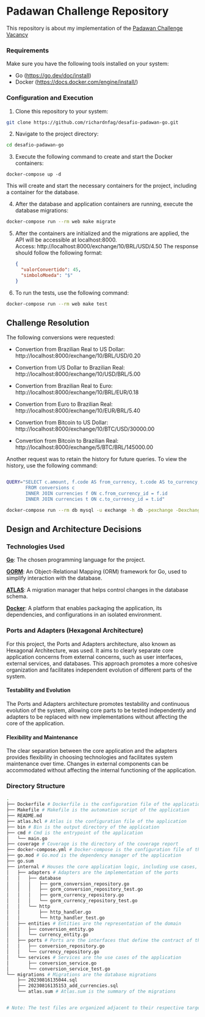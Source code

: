 
# Padawan Challenge Repository

This repository is about my implementation of the [Padawan Challenge Vacancy](https://github.com/genesisbankly/desafio-padawan-go)



### Requirements

Make sure you have the following tools installed on your system:

- Go (https://go.dev/doc/install)  
- Docker (https://docs.docker.com/engine/install/)


### Configuration and Execution

1. Clone this repository to your system:

```bash
git clone https://github.com/richardnfag/desafio-padawan-go.git
```

2. Navigate to the project directory:

```bash
cd desafio-padawan-go
```

3. Execute the following command to create and start the Docker containers:

```
docker-compose up -d
```

This will create and start the necessary containers for the project, including a container for the database.

4. After the database and application containers are running, execute the database migrations:

```bash
docker-compose run --rm web make migrate
```

5. After the containers are initialized and the migrations are applied, the API will be accessible at localhost:8000.  
Access: http://localhost:8000/exchange/10/BRL/USD/4.50 The response should follow the following format:
   ```json
   {
     "valorConvertido": 45,
     "simboloMoeda": "$"
   }

6. To run the tests, use the following command:

```bash
docker-compose run --rm web make test
```

## Challenge Resolution

The following conversions were requested:

- Convertion from Brazilian Real to US Dollar:
http://localhost:8000/exchange/10/BRL/USD/0.20

- Convertion from US Dollar to Brazilian Real:
http://localhost:8000/exchange/10/USD/BRL/5.00

- Convertion from Brazilian Real to Euro:
http://localhost:8000/exchange/10/BRL/EUR/0.18

- Convertion from Euro to Brazilian Real:
http://localhost:8000/exchange/10/EUR/BRL/5.40

- Convertion from Bitcoin to US Dollar:
http://localhost:8000/exchange/10/BTC/USD/30000.00

- Convertion from Bitcoin to Brazilian Real:
http://localhost:8000/exchange/5/BTC/BRL/145000.00


Another request was to retain the history for future queries. To view the history, use the following command:

```bash

QUERY="SELECT c.amount, f.code AS from_currency, t.code AS to_currency, c.rate, c.result
       FROM conversions c
       INNER JOIN currencies f ON c.from_currency_id = f.id
       INNER JOIN currencies t ON c.to_currency_id = t.id"

docker-compose run --rm db mysql -u exchange -h db -pexchange -Dexchange_db -e "$QUERY"

```


## Design and Architecture Decisions

### Technologies Used

[**Go**](https://go.dev/):  The chosen programming language for the project.

[**GORM**](https://gorm.io/index.html): An Object-Relational Mapping (ORM) framework for Go, used to simplify interaction with the database.

[**ATLAS**](https://atlasgo.io/): A migration manager that helps control changes in the database schema.

[**Docker**](https://www.docker.com/): A platform that enables packaging the application, its dependencies, and configurations in an isolated environment.

### Ports and Adapters (Hexagonal Architecture)

For this project, the Ports and Adapters architecture, also known as Hexagonal Architecture, was used. It aims to clearly separate core application concerns from external concerns, such as user interfaces, external services, and databases. This approach promotes a more cohesive organization and facilitates independent evolution of different parts of the system.

#### Testability and Evolution


The Ports and Adapters architecture promotes testability and continuous evolution of the system, allowing core parts to be tested independently and adapters to be replaced with new implementations without affecting the core of the application.


#### Flexibility and Maintenance

The clear separation between the core application and the adapters provides flexibility in choosing technologies and facilitates system maintenance over time. Changes in external components can be accommodated without affecting the internal functioning of the application.

### Directory Structure
```sh
.
├── Dockerfile # Dockerfile is the configuration file of the application
├── Makefile # Makefile is the automation script of the application
├── README.md 
├── atlas.hcl # Atlas is the configuration file of the application
├── bin # Bin is the output directory of the application
├── cmd # Cmd is the entrypoint of the application
│   └── main.go
├── coverage # Coverage is the directory of the coverage report
├── docker-compose.yml # Docker-compose is the configuration file of the application
├── go.mod # Go.mod is the dependency manager of the application
├── go.sum 
├── internal # Houses the core application logic, including use cases, domain models, and business rules.
│   ├── adapters # Adapters are the implementation of the ports
│   │   ├── database
│   │   │   ├── gorm_conversion_repository.go
│   │   │   ├── gorm_conversion_repository_test.go
│   │   │   ├── gorm_currency_repository.go
│   │   │   └── gorm_currency_repository_test.go
│   │   └── http
│   │       ├── http_handler.go
│   │       └── http_handler_test.go
│   ├── entities # Entities are the representation of the domain
│   │   ├── conversion_entity.go
│   │   └── currency_entity.go
│   ├── ports # Ports are the interfaces that define the contract of the adapters
│   │   ├── conversion_repository.go
│   │   └── currency_repository.go
│   └── services # Services are the use cases of the application
│       ├── conversion_service.go
│       └── conversion_service_test.go
└── migrations # Migrations are the database migrations
    ├── 20230816135044.sql
    ├── 20230816135153_add_currencies.sql
    └── atlas.sum # Atlas.sum is the summary of the migrations


# Note: The test files are organized adjacent to their respective targets with the _test suffix for improved maintainability.
```


